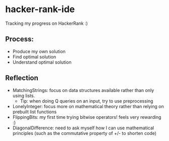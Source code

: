 # hacker-rank-ide
Tracking my progress on HackerRank :)

## Process:
 - Produce my own solution
 - Find optimal solution
 - Understand optimal solution 

## Reflection

 - MatchingStrings: focus on data structures available rather than only using lists.
   - Tip: when doing Q queries on an input, try to use preprocessing
 - LonelyInteger: focus more on mathematical theory rather than relying on prebuilt list functions
 - FlippingBits: my first time trying bitwise operators! feels very rewarding :)
 - DiagonalDifference: need to ask myself how I can use mathematical principles (such as the commutative property of +/- to shorten code)

